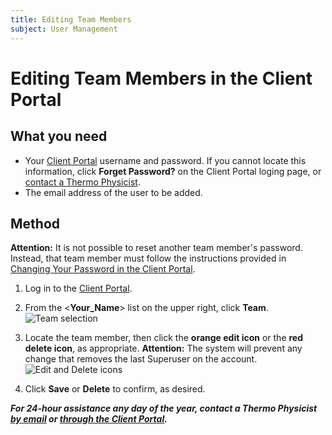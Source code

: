 ```yaml
---
title: Editing Team Members
subject: User Management
---
```


# Editing Team Members in the Client Portal

## What you need
* Your [Client Portal](https://www.thermo.io/login/) username and password. If you cannot locate this information, click **Forget Password?** on the Client Portal loging page, or [contact a Thermo Physicist](mailto:physicists@thermo.io).
* The email address of the user to be added.

## Method
**Attention:** It is not possible to reset another team member's password. Instead, that team member must follow the instructions provided in [Changing Your Password in the Client Portal](https://www.thermo.io/how-to/client-portal/changing-your-password).

1. Log in to the [Client Portal](https://www.thermo.io/login/).
2. From the <**Your_Name**> list on the upper right, click **Team**.
   ![Team selection](https://raw.githubusercontent.com/thermoio/docs/master/images/editing-team-members/2017-11-14_18-03-15.png)

3. Locate the team member, then click the **orange edit icon** or the **red delete icon**, as appropriate.
**Attention:** The system will prevent any change that removes the last Superuser on the account.
   ![Edit and Delete icons](https://raw.githubusercontent.com/thermoio/docs/master/images/editing-team-members/2017-11-14_18-05-20.png)

4. Click **Save** or **Delete** to confirm, as desired.

**_For 24-hour assistance any day of the year, contact a Thermo Physicist [by email](mailto:physicists@thermo.io) or [through the Client Portal](https://www.thermo.io/login/)._**
